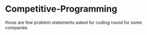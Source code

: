# Competitive-Programming
those are few problem statements asked for coding round for some companies
